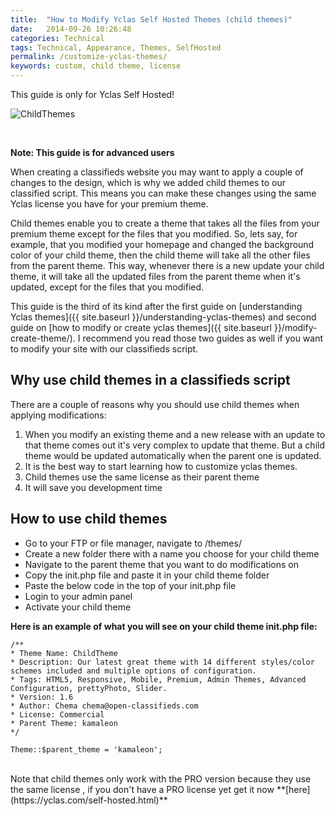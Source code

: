 ```yaml
---
title:  "How to Modify Yclas Self Hosted Themes (child themes)"
date:   2014-09-26 10:26:48
categories: Technical
tags: Technical, Appearance, Themes, SelfHosted
permalink: /customize-yclas-themes/
keywords: custom, child theme, license
---
```

<div class="alert alert-warning">
<strong><i class="glyphicon glyphicon-warning-sign"></i> </strong> This guide is only for Yclas Self Hosted!
</div>

![ChildThemes](//open-classifieds.com/wp-content/uploads/2014/09/1280x847xnotebook.jpg.pagespeed.ic.wAisV5pKA-.jpg)

<br>

**Note: This guide is for advanced users**

When creating a classifieds website you may want to apply a couple of changes to the design, which is why we added child themes to our classified script. This means you can make these changes using the same Yclas license you have for your premium theme.

Child themes enable you to create a theme that takes all the files from your premium theme except for the files that you modified. So, lets say, for example, that you modified your homepage and changed the background color of your child theme, then the child theme will take all the other files from the parent theme. This way, whenever there is a new update your child theme, it will take all the updated files from the parent theme when it's updated, except for the files that you modified.

This guide is the third of its kind after the first guide on [understanding Yclas themes]({{ site.baseurl }}/understanding-yclas-themes) and second guide on [how to modify or create yclas themes]({{ site.baseurl }}/modify-create-theme/). I recommend you read those two guides as well if you want to modify your site with our classifieds script.

## Why use child themes in a classifieds script

There are a couple of reasons why you should use child themes when applying modifications:

1. When you modify an existing theme and a new release with an update to that theme comes out it's very complex to update that theme. But a child theme would be updated automatically when the parent one is updated.
2. It is the best way to start learning how to customize yclas themes.
3. Child themes use the same license as their parent theme
4. It will save you development time

## How to use child themes

* Go to your FTP or file manager, navigate to /themes/
* Create a new folder there with a name you choose for your child theme
* Navigate to the parent theme that you want to do modifications on
* Copy the init.php file and paste it in your child theme folder
* Paste the below code in the top of your init.php file
* Login to your admin panel
* Activate your child theme

**Here is an example of what you will see on your child theme init.php file:**
    
    
    /**
    * Theme Name: ChildTheme
    * Description: Our latest great theme with 14 different styles/color schemes included and multiple options of configuration. 
    * Tags: HTML5, Responsive, Mobile, Premium, Admin Themes, Advanced Configuration, prettyPhoto, Slider.
    * Version: 1.6 
    * Author: Chema chema@open-classifieds.com
    * License: Commercial 
    * Parent Theme: kamaleon
    */
    
    Theme::$parent_theme = 'kamaleon';
    
<br>
Note that child themes only work with the PRO version because they use the same license , if you don't have a PRO license yet get it now **[here](https://yclas.com/self-hosted.html)**


